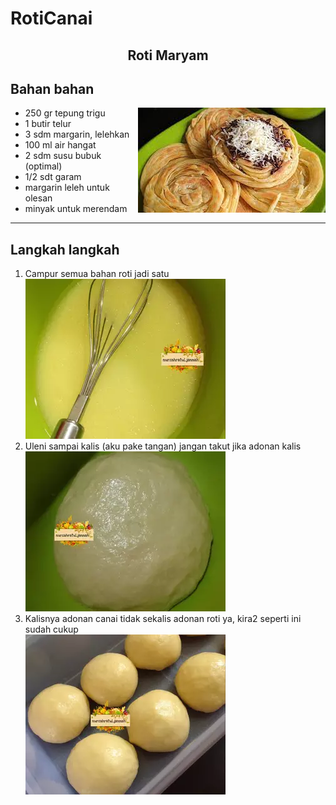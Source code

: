 # RotiCanai
<html>
<body>
  <center> <h2>Roti Maryam</h2> </center>


<h2>Bahan bahan</h2>
  <img src="4.png" alt="roti maryam" align="right">
<ul>
  <li>250 gr tepung trigu</li>
  <li>1 butir telur </li>
  <li>3 sdm margarin, lelehkan</li>
  <li>100 ml air hangat</li>
  <li>2 sdm susu bubuk (optimal)</li>
  <li>1/2 sdt garam</li>
  <li>margarin leleh untuk olesan</li>
  <li>minyak untuk merendam</li>

</ul> 

  <hr>

<h2>Langkah langkah</h2>

<ol>
  <li>Campur semua bahan roti jadi satu</li>
  <img src="1.png">
  <li>Uleni sampai kalis (aku pake tangan) jangan takut jika adonan kalis </li>
  <img src="2.png">
  <li>Kalisnya adonan canai tidak sekalis adonan roti ya, kira2 seperti ini sudah cukup </li>
  <img src="3.png">
</ol>  

</body>
</html>
